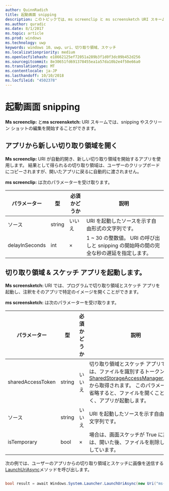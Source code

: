 ```yaml
---
author: QuinnRadich
title: 起動画面 snipping
description: このトピックでは、ms screenclip と ms screensketch URI スキームについて説明します。 アプリは、これらの URI スキームを使用して、切り取り領域とスケッチ アプリを起動する、または新しい切り取り領域を開くことができます。
ms.author: quradic
ms.date: 8/1/2017
ms.topic: article
ms.prod: windows
ms.technology: uwp
keywords: windows 10、uwp、uri、切り取り領域、スケッチ
ms.localizationpriority: medium
ms.openlocfilehash: e18662125ef72051a289b3f1d0f3dc09b452d256
ms.sourcegitcommit: 8e30651fd691378455ea1a57da10b2e4f50e66a0
ms.translationtype: MT
ms.contentlocale: ja-JP
ms.lasthandoff: 10/10/2018
ms.locfileid: "4502378"
---
```

# <a name="launch-screen-snipping"></a>起動画面 snipping

**Ms screenclip:** と**ms screensketch:** URI スキームでは、snipping やスクリーン ショットの編集を開始することができます。

## <a name="open-a-new-snip-from-your-app"></a>アプリから新しい切り取り領域を開く

**Ms screenclip:** URI が自動的開き、新しい切り取り領域を開始するアプリを使用します。 結果として得られるの切り取り領域は、ユーザーのクリップボードにコピーされますが、開いたアプリに戻るに自動的に渡されません。

**ms screenclip:** は次のパラメーターを受け取ります。

| パラメーター | 型 | 必須かどうか | 説明 |
| --- | --- | --- | --- |
| ソース | string | いいえ | URI を起動したソースを示す自由形式の文字列です。 |
| delayInSeconds | int | × | 1 ~ 30 の整数値。 URI の呼び出しと snipping の開始時の間の完全な秒の遅延を指定します。 |

## <a name="launching-the-snip--sketch-app"></a>切り取り領域 & スケッチ アプリを起動します。

**Ms screensketch:** URI では、プログラムで切り取り領域とスケッチ アプリを起動し、注釈をそのアプリで特定のイメージを開くことができます。

**ms screensketch:** は次のパラメーターを受け取ります。

| パラメーター | 型 | 必須かどうか | 説明 |
| --- | --- | --- | --- |
| sharedAccessToken | string | いいえ | 切り取り領域とスケッチ アプリで開くには、ファイルを識別するトークンです。 [SharedStorageAccessManager.AddFile](https://docs.microsoft.com/uwp/api/windows.applicationmodel.datatransfer.sharedstorageaccessmanager.addfile)から取得されます。 このパラメーターを省略すると、ファイルを開くことがなく、アプリが起動します。 |
| ソース | string | いいえ | URI を起動したソースを示す自由形式の文字列です。 |
| isTemporary | bool | × | 場合は、画面スケッチが True に設定は、開いた後、ファイルを削除しようとしています。 |

次の例では、ユーザーのアプリからの切り取り領域とスケッチに画像を送信する[LaunchUriAsync](https://docs.microsoft.com/uwp/api/Windows.System.Launcher#Windows_System_Launcher_LaunchUriAsync_Windows_Foundation_Uri_)メソッドを呼び出します。

```csharp

bool result = await Windows.System.Launcher.LaunchUriAsync(new Uri("ms-screensketch:edit?source=MyApp&isTemporary=false&sharedAccessToken=2C37ADDA-B054-40B5-8B38-11CED1E1A2D"));

```
